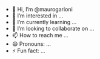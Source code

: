 - 👋 Hi, I’m @maurogarioni
- 👀 I’m interested in ...
- 🌱 I’m currently learning ...
- 💞️ I’m looking to collaborate on ...
- 📫 How to reach me ...
- 😄 Pronouns: ...
- ⚡ Fun fact: ...

<!---
maurogarioni/maurogarioni is a ✨ special ✨ repository because its `README.md` (this file) appears on your GitHub profile.
You can click the Preview link to take a look at your changes.
--->
